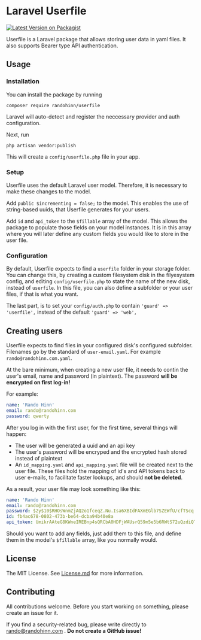 # Laravel Userfile
[![Latest Version on Packagist](https://img.shields.io/packagist/v/randohinn/userfile.svg?style=flat-square)](https://packagist.org/packages/randohinn/userfile)


Userfile is a Laravel package that allows storing user data in yaml files. It also supports Bearer type API authentication.

## Usage

### Installation
You can install the package by running

```
composer require randohinn/userfile
```

Laravel will auto-detect and register the neccessary provider and auth configuration.

Next, run

```
php artisan vendor:publish
```

This will create a `config/userfile.php` file in your app.

### Setup

Userfile uses the default Laravel user model. Therefore, it is necessary to make these changes to the model.

Add `public $incrementing = false;` to the model. This enables the use of string-based uuids, that Userfile generates for your users.

Add `id` and `api_token` to the `$fillable` array of the model. This allows the package to populate those fields on your model instances. It is in this array where you will later define any custom fields you would like to store in the user file.

### Configuration

By default, Userfile expects to find a `userfile` folder in your storage folder. You can change this, by creating a custom filesystem disk in the filyesystem config, and editing `config/userfile.php` to state the name of the new disk, instead of `userfile`. In this file, you can also define a subfolder or your user files, if that is what you want.

The last part, is to set your `config/auth.php` to contain `'guard' => 'userfile',` instead of the default `'guard' => 'web',`

## Creating users

Userfile expects to find files in your configured disk's configured subfolder. Filenames go by the standard of `user-email.yaml`. For example `rando@randohinn.com.yaml`.

At the bare minimum, when creating a new user file, it needs to contin the user's email, name and password (in plaintext). The password **will be encrypted on first log-in!**

For example:

```yaml
name: 'Rando Hinn'
email: rando@randohinn.com
password: qwerty
```

After you log in with the first user, for the first time, several things will happen:

- The user will be generated a uuid and an api key
- The user's password will be encryped and the encrypted hash stored instead of plaintext
- An `id_mapping.yaml` and `api_mapping.yaml` file will be created next to the user file. These files hold the mapping of id's and API tokens back to user e-mails, to facilitate faster lookups, and should **not be deleted**.

As a result, your user file may look something like this:

```yaml
name: 'Rando Hinn'
email: rando@randohinn.com
password: $2y$10$RHOsWnmZjAQ2o1fceqZ.Nu.Isa6XBIdFAXmEGlb7SZEWfU/cfTScq
id: fb4ac678-0802-473b-be64-dcba94b40e8a
api_token: UmikrAAteG8KWneIREBnp4sQRCbA0HDFjWAUsrQ59m5e5b6RWtS72uQzdiQT
```

Should you want to add any fields, just add them to this file, and define them in the model's `$fillable` array, like you normally would.

## License

The MIT License. See [License.md](LICENSE.md) for more information.

## Contributing

All contributions welcome. Before you start working on something, please create an issue for it.

If you find a security-related bug, please write directly to rando@randohinn.com . **Do not create a GitHub issue!**
